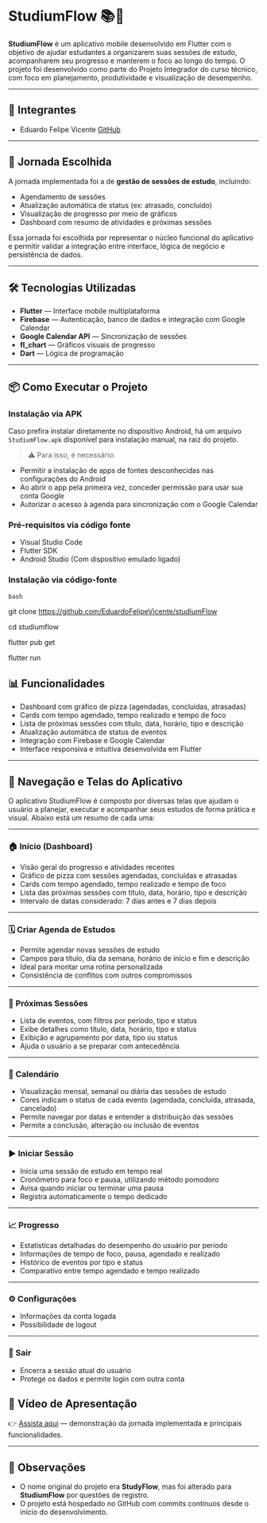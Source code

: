 # StudiumFlow 📚🚀

**StudiumFlow** é um aplicativo mobile desenvolvido em Flutter com o objetivo de ajudar estudantes a organizarem suas sessões de estudo, acompanharem seu progresso e manterem o foco ao longo do tempo. O projeto foi desenvolvido como parte do Projeto Integrador do curso técnico, com foco em planejamento, produtividade e visualização de desempenho.

---

## 👥 Integrantes

- Eduardo Felipe Vicente [GitHub](https://github.com/EduardoFelipeVicente)

---

## 🎯 Jornada Escolhida

A jornada implementada foi a de **gestão de sessões de estudo**, incluindo:

- Agendamento de sessões
- Atualização automática de status (ex: atrasado, concluído)
- Visualização de progresso por meio de gráficos
- Dashboard com resumo de atividades e próximas sessões

Essa jornada foi escolhida por representar o núcleo funcional do aplicativo e permitir validar a integração entre interface, lógica de negócio e persistência de dados.

---

## 🛠️ Tecnologias Utilizadas

- **Flutter** — Interface mobile multiplataforma  
- **Firebase** — Autenticação, banco de dados e integração com Google Calendar  
- **Google Calendar API** — Sincronização de sessões  
- **fl_chart** — Gráficos visuais de progresso  
- **Dart** — Lógica de programação  

---

## 📦 Como Executar o Projeto


### Instalação via APK

Caso prefira instalar diretamente no dispositivo Android, há um arquivo `StudiumFlow.apk` disponível para instalação manual, na raiz do projeto.

> ⚠️ Para isso, é necessário:
- Permitir a instalação de apps de fontes desconhecidas nas configurações do Android
- Ao abrir o app pela primeira vez, conceder permissão para usar sua conta Google
- Autorizar o acesso à agenda para sincronização com o Google Calendar

### Pré-requisitos via código fonte

- Visual Studio Code
- Flutter SDK
- Android Studio (Com dispositivo emulado ligado)

### Instalação via código-fonte

```bash```

git clone https://github.com/EduardoFelipeVicente/studiumFlow

cd studiumflow

flutter pub get

flutter run

## 📊 Funcionalidades

- Dashboard com gráfico de pizza (agendadas, concluídas, atrasadas)
- Cards com tempo agendado, tempo realizado e tempo de foco
- Lista de próximas sessões com título, data, horário, tipo e descrição
- Atualização automática de status de eventos
- Integração com Firebase e Google Calendar
- Interface responsiva e intuitiva desenvolvida em Flutter

---

## 🧭 Navegação e Telas do Aplicativo

O aplicativo StudiumFlow é composto por diversas telas que ajudam o usuário a planejar, executar e acompanhar seus estudos de forma prática e visual. Abaixo está um resumo de cada uma:

---

### 🏠 Início (Dashboard)

- Visão geral do progresso e atividades recentes
- Gráfico de pizza com sessões agendadas, concluídas e atrasadas
- Cards com tempo agendado, tempo realizado e tempo de foco
- Lista das próximas sessões com título, data, horário, tipo e descrição
- Intervalo de datas considerado: 7 dias antes e 7 dias depois

---

### 🗓️ Criar Agenda de Estudos

- Permite agendar novas sessões de estudo
- Campos para título, dia da semana, horário de início e fim e descrição
- Ideal para montar uma rotina personalizada
- Consistência  de conflitos com outros compromissos

---

### 📌 Próximas Sessões

- Lista de eventos, com filtros por período, tipo e status
- Exibe detalhes como título, data, horário, tipo e status
- Exibição e agrupamento por data, tipo ou status
- Ajuda o usuário a se preparar com antecedência

---

### 📅 Calendário

- Visualização mensal, semanal ou diária das sessões de estudo
- Cores indicam o status de cada evento (agendada, concluída, atrasada, cancelado)
- Permite navegar por datas e entender a distribuição das sessões
- Permite a conclusão, alteração ou inclusão de eventos

---

### ▶️ Iniciar Sessão

- Inicia uma sessão de estudo em tempo real
- Cronômetro para foco e pausa, utilizando método pomodoro
- Avisa quando iniciar ou terminar uma pausa
- Registra automaticamente o tempo dedicado

---

### 📈 Progresso

- Estatísticas detalhadas do desempenho do usuário por período
- Informações de tempo de foco, pausa, agendado e realizado
- Histórico de eventos por tipo e status
- Comparativo entre tempo agendado e tempo realizado

---

### ⚙️ Configurações

- Informações da conta logada
- Possibilidade de logout

---

### 🚪 Sair

- Encerra a sessão atual do usuário
- Protege os dados e permite login com outra conta


## 🎥 Vídeo de Apresentação

👉 [Assista aqui](https://youtube.com/shorts/W0izWC2wc_E) — demonstração da jornada implementada e principais funcionalidades.

---

## 📌 Observações

- O nome original do projeto era **StudyFlow**, mas foi alterado para **StudiumFlow** por questões de registro.
- O projeto está hospedado no GitHub com commits contínuos desde o início do desenvolvimento.